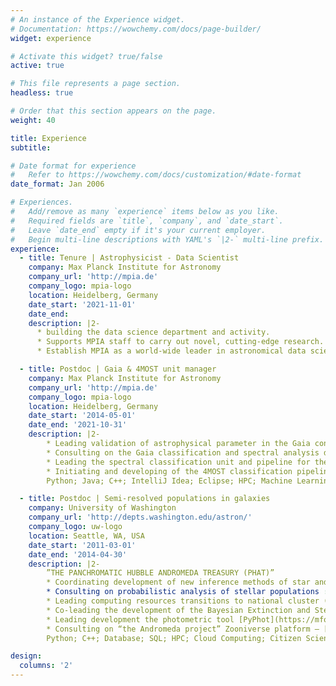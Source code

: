 ```yaml
---
# An instance of the Experience widget.
# Documentation: https://wowchemy.com/docs/page-builder/
widget: experience

# Activate this widget? true/false
active: true

# This file represents a page section.
headless: true

# Order that this section appears on the page.
weight: 40

title: Experience
subtitle:

# Date format for experience
#   Refer to https://wowchemy.com/docs/customization/#date-format
date_format: Jan 2006

# Experiences.
#   Add/remove as many `experience` items below as you like.
#   Required fields are `title`, `company`, and `date_start`.
#   Leave `date_end` empty if it's your current employer.
#   Begin multi-line descriptions with YAML's `|2-` multi-line prefix.
experience:
  - title: Tenure | Astrophysicist - Data Scientist
    company: Max Planck Institute for Astronomy
    company_url: 'http://mpia.de'
    company_logo: mpia-logo
    location: Heidelberg, Germany
    date_start: '2021-11-01'
    date_end:
    description: |2-
      * building the data science department and activity.
      * Supports MPIA staff to carry out novel, cutting-edge research.
      * Establish MPIA as a world-wide leader in astronomical data science.

  - title: Postdoc | Gaia & 4MOST unit manager
    company: Max Planck Institute for Astronomy
    company_url: 'http://mpia.de'
    company_logo: mpia-logo
    location: Heidelberg, Germany
    date_start: '2014-05-01'
    date_end: '2021-10-31'
    description: |2-
        * Leading validation of astrophysical parameter in the Gaia consortium (Coordination Unit 8)
        * Consulting on the Gaia classification and spectral analysis development – DSC & GSP-Phot
        * Leading the spectral classification unit and pipeline for the 4MOST observations
        * Initiating and developing of the 4MOST classification pipeline – 4CP
        Python; Java; C++; IntelliJ Idea; Eclipse; HPC; Machine Learning; project management; databases

  - title: Postdoc | Semi-resolved populations in galaxies
    company: University of Washington
    company_url: 'http://depts.washington.edu/astron/'
    company_logo: uw-logo
    location: Seattle, WA, USA
    date_start: '2011-03-01'
    date_end: '2014-04-30'
    description: |2-
        ”THE PANCHROMATIC HUBBLE ANDROMEDA TREASURY (PHAT)”
        * Coordinating development of new inference methods of star and cluster formation histories
        * Consulting on probabilistic analysis of stellar populations : initial mass function & extinction
        * Leading computing resources transitions to national cluster (XSEDE), Amazon Cloud
        * Co-leading the development of the Bayesian Extinction and Stellar Tool – [BEAST](https://github.com/BEAST-Fitting/beast)
        * Leading development the photometric tool [PyPhot](https://mfouesneau.github.io/pyphot/)
        * Consulting on “the Andromeda project” Zooniverse platform – [andromeda-project](https://www.zooniverse.org/projects/zooniverse/andromeda-project)
        Python; C++; Database; SQL; HPC; Cloud Computing; Citizen Science; Probabilistic Modeling

design:
  columns: '2'
---
```


